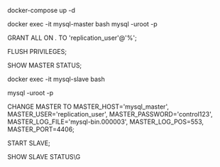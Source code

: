 docker-compose up -d


docker exec -it mysql-master bash
mysql -uroot -p

GRANT ALL ON *.* TO 'replication_user'@'%';

FLUSH PRIVILEGES;

SHOW MASTER STATUS;


docker exec -it mysql-slave bash

mysql -uroot -p


CHANGE MASTER TO
  MASTER_HOST='mysql_master',
  MASTER_USER='replication_user',
  MASTER_PASSWORD='control123',
  MASTER_LOG_FILE='mysql-bin.000003',
  MASTER_LOG_POS=553,
  MASTER_PORT=4406;


START SLAVE;


SHOW SLAVE STATUS\G


